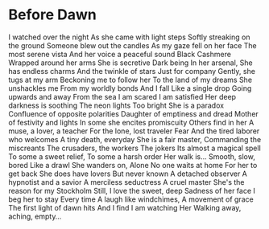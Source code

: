 # Before Dawn

I watched over the night
As she came with light steps
Softly streaking on the ground
Someone blew out the candles
As my gaze fell on her face
The most serene vista
And her voice a peaceful sound
Black Cashmere
Wrapped around her arms
She is secretive
Dark being
In her arsenal,
She has endless charms
And the twinkle of stars
Just for company
Gently, she tugs at my arm
Beckoning me to follow her
To the land of my dreams
She unshackles me
From my worldly bonds
And I fall
Like a single drop
Going upwards and away
From the sea
I am scared
I am satisfied
Her deep darkness is soothing
The neon lights
Too bright
She is a paradox
Confluence of opposite polarities
Daughter of emptiness and dread
Mother of festivity and lights
In some she encites
promiscuity
Others find in her
A muse, a lover, a teacher
For the lone, lost traveler
Fear
And the tired laborer who welcomes
A tiny death, everyday
She is a fair master,
Commanding the miscreants
The crusaders, the workers
The jokers
Its almost a magical spell
To some a sweet relief,
To some a harsh order
Her walk is...
Smooth, slow, bored
Like a drawl
She wanders on,
Alone
No one waits at home
For her to get back
She does have lovers
But never known
A detached observer
A hypnotist and a savior
A merciless seductress
A cruel master
She's the reason for my Stockholm
Still, I love the sweet, deep
Sadness of her face
I beg her to stay
Every time
A laugh like windchimes,
A movement of grace
The first light of dawn hits
And I find I am watching
Her
Walking away, aching, empty…